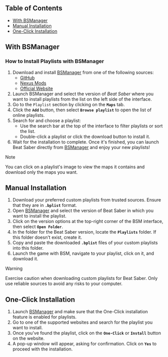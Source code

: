 ## Table of Contents

- [With BSManager](#with-bsmanager)
- [Manual Installation](#manual-installation)
- [One-Click Installation](#one-click-installation)

## With BSManager

### How to Install Playlists with BSManager  

1. Download and install [BSManager](https://www.bsmanager.io) from one of the following sources:  
   - [GitHub](https://github.com/Zagrios/bs-manager/releases/latest)  
   - [Nexus Mods](https://www.nexusmods.com/beatsaber/mods/18?tab=files)  
   - [Official Website](https://www.bsmanager.io)  
2. Launch BSManager and select the version of *Beat Saber* where you want to install playlists from the list on the left side of the interface.  
3. Go to the `Playlist` section by clicking on the __`Maps`__ tab.
4. Click the __`Add`__ button, then select __`Browse playlist`__ to open the list of online playlists.  
5. Search for and choose a playlist:  
   - Use the search bar at the top of the interface to filter playlists or sort the list.  
   - Double-click a playlist or click the download button to install it.
6. Wait for the installation to complete. Once it's finished, you can launch Beat Saber directly from [BSManager](https://www.bsmanager.io) and enjoy your new playlists!

> [!NOTE]  
> You can click on a playlist's image to view the maps it contains and download only the maps you want.  

## Manual Installation

1. Download your preferred custom playlists from trusted sources. Ensure that they are in __`.bplist`__ format.
2. Open [BSManager](https://www.bsmanager.io) and select the version of Beat Saber in which you want to install the playlist.
3. Click on the version options at the top-right corner of the BSM interface, then select __`Open Folder`__.
4. In the folder for the Beat Saber version, locate the __`Playlists`__ folder. If this folder doesn't exist, create it.
5. Copy and paste the downloaded __`.bplist`__ files of your custom playlists into this folder.
6. Launch the game with BSM, navigate to your playlist, click on it, and download it.

> [!WARNING]  
> Exercise caution when downloading custom playlists for Beat Saber. Only use reliable sources to avoid any risks to your computer.

## One-Click Installation

1. Launch [BSManager](https://www.bsmanager.io) and make sure that the One-Click installation feature is enabled for playlists.
2. Go to one of the supported websites and search for the playlist you want to install.
3. Once you've found the playlist, click on the __`One-Click`__ or __`Install`__ button on the website.
4. A pop-up window will appear, asking for confirmation. Click on __`Yes`__ to proceed with the installation.
